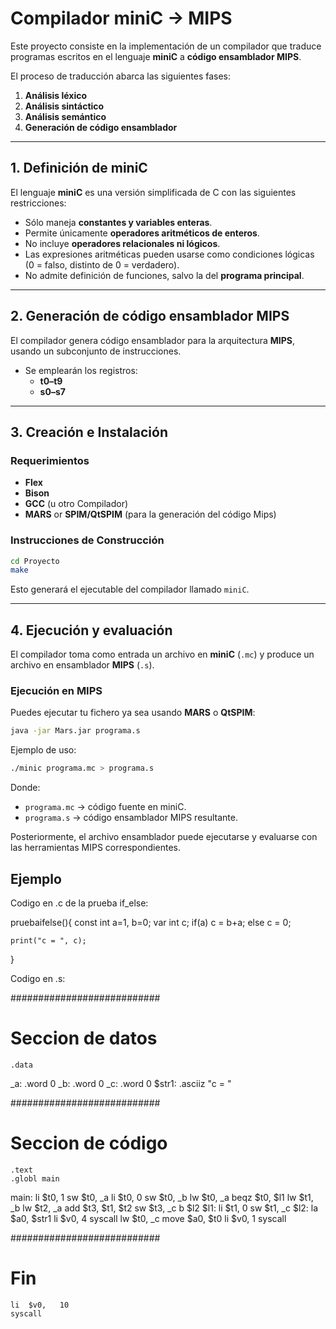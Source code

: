 # Compilador miniC → MIPS

Este proyecto consiste en la implementación de un compilador que traduce programas escritos en el lenguaje **miniC** a **código ensamblador MIPS**.  

El proceso de traducción abarca las siguientes fases:  
1. **Análisis léxico**  
2. **Análisis sintáctico**  
3. **Análisis semántico**  
4. **Generación de código ensamblador**  

---

## 1. Definición de miniC  

El lenguaje **miniC** es una versión simplificada de C con las siguientes restricciones:  

- Sólo maneja **constantes y variables enteras**.  
- Permite únicamente **operadores aritméticos de enteros**.  
- No incluye **operadores relacionales ni lógicos**.  
- Las expresiones aritméticas pueden usarse como condiciones lógicas (0 = falso, distinto de 0 = verdadero).  
- No admite definición de funciones, salvo la del **programa principal**.  

---

## 2. Generación de código ensamblador MIPS  

El compilador genera código ensamblador para la arquitectura **MIPS**, usando un subconjunto de instrucciones.  

- Se emplearán los registros:  
  - **t0–t9**  
  - **s0–s7**  

---

## 3. Creación e Instalación

### Requerimientos

* **Flex**
* **Bison**
* **GCC** (u otro Compilador)
* **MARS** or **SPIM/QtSPIM** (para la generación del código Mips)

### Instrucciones de Construcción

```bash
cd Proyecto
make
```

Esto generará el ejecutable del compilador llamado `miniC`.

---


## 4. Ejecución y evaluación  

El compilador toma como entrada un archivo en **miniC** (`.mc`) y produce un archivo en ensamblador **MIPS** (`.s`).  

### Ejecución en MIPS

Puedes ejecutar tu fichero ya sea usando **MARS** o **QtSPIM**:

```bash
java -jar Mars.jar programa.s
```

Ejemplo de uso:  

```bash
./minic programa.mc > programa.s
```

Donde:  
- `programa.mc` → código fuente en miniC.  
- `programa.s` → código ensamblador MIPS resultante.  

Posteriormente, el archivo ensamblador puede ejecutarse y evaluarse con las herramientas MIPS correspondientes.  

## Ejemplo

Codigo en .c de la prueba if_else:

pruebaifelse(){
const int a=1, b=0;
var int c;
	if(a) c = b+a;
	else 
	c = 0;
	
	print("c = ", c); 
}


Codigo en .s:

###########################
# Seccion de datos
	.data

_a:
	.word 0
_b:
	.word 0
_c:
	.word 0
$str1:
	.asciiz "c = "

###########################
# Seccion de código
	.text
	.globl main

main:
	li	$t0,   1
	sw	$t0,   _a
	li	$t0,   0
	sw	$t0,   _b
	lw	$t0,   _a
	beqz	$t0,   $l1 
	lw	$t1,   _b
	lw	$t2,   _a
	add	$t3,   $t1,   $t2
	sw	$t3,   _c
	b	$l2 
$l1: 
	li	$t1,   0
	sw	$t1,   _c
$l2: 
	la	$a0,   $str1 
	li	$v0,   4
	syscall
	lw	$t0,   _c
	move	$a0,   $t0
	li	$v0,   1
	syscall

###########################
# Fin
	li	$v0,   10
	syscall
